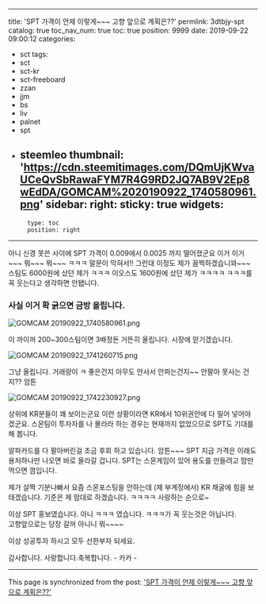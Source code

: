 
---
title: 'SPT 가격이 언제 이렇게~~~  고향 앞으로 계획은??'
permlink: 3dtbjy-spt
catalog: true
toc_nav_num: true
toc: true
position: 9999
date: 2019-09-22 09:00:12
categories:
- sct
tags:
- sct
- sct-kr
- sct-freeboard
- zzan
- jjm
- bs
- liv
- palnet
- spt
- steemleo
thumbnail: 'https://cdn.steemitimages.com/DQmUjKWvaUCeQvSbRawaFYM7R4G9RD2JQ7AB9V2Ep8wEdDA/GOMCAM%2020190922_1740580961.png'
sidebar:
    right:
        sticky: true
widgets:
    -
        type: toc
        position: right
---


아니 신경 못쓴 사이에 SPT 가격이 0.009에서 0.0025 까지 떨어졌군요
이거 이거~~~ 뭐~~~ 뭐~~~  ㅋㅋㅋ 말문이 막혀서!!
그런대 이정도 제가 꿈쩍하겠습니꽈~~~   
스팀도 6000원에 샀던 제가 ㅋㅋㅋ
이오스도 1600원에 샀던 제가 ㅋㅋㅋㅋ
ㅋㅋㅋ를 꼭 웃는다고 생각하면 안됍니다. 


### 사실 이거 확 긁으면 금방 올립니다. 
![GOMCAM 20190922_1740580961.png](https://cdn.steemitimages.com/DQmUjKWvaUCeQvSbRawaFYM7R4G9RD2JQ7AB9V2Ep8wEdDA/GOMCAM%2020190922_1740580961.png)

이 까이꺼 200~300스팀이면 3배정돈 거뜬히 올립니다.
시장에 맏기겠습니다. 

![GOMCAM 20190922_1741260715.png](https://cdn.steemitimages.com/DQmZbW2yyzKvoC86ASP7YEjPqWSHJ7jrh9wUnuh8nyoiH42/GOMCAM%2020190922_1741260715.png)

그냥 올립니다.  거래량이 ㅋ 좋은건지  아무도 안사서 안파는건지~~
안팔아 못사는 건지?? 암튼

![GOMCAM 20190922_1742230927.png](https://cdn.steemitimages.com/DQmYKU9rpRsqhuRuzv5DtLvcQpXJEWgLd9FL8zgvxUZa67G/GOMCAM%2020190922_1742230927.png)

상위에 KR분들이 꽤 보이는군요
이런 상황이라면 KR에서 10위권안에 다 밀어 넣어야 겠군요.
스몬팀이 투자자를 나 몰라라 하는 경우는 현재까지 없었으므로
SPT도 기대를 해 봅니다.  

알파카드를 다 팔아버린걸 조금 후회 하고 있습니다. 
암튼~~~ SPT 지금 가격은 이래도 용처하나만 나오면 
바로 올라갈 겁니다. SPT는 스몬게임이 있어 용도를 
만들려고 맘만 먹으면 껌입니다. 

제가 살짝 기분나빠서 요즘 스몬포스팅을 안하는데
(제 부계정에서) KR 채굴에 힘을 보태겠습니다. 
기준은 제 맘대로 하겠습니다.  ㅋㅋㅋㅋ 사랑하는 순으로~

이상 SPT 홍보였습니다. 아니 ㅋㅋㅋ 였습니다.
ㅋㅋㅋ가 꼭 웃는것은 아닙니다.  
고향앞으로는 당장 갈꺼 아니니 뭐~~~~

이상 성공투자 하시고 모두 선한부자 되세요.


감사합니다. 사랑합니다.축복합니다. -  카카 -

- - -

This page is synchronized from the post: ['SPT 가격이 언제 이렇게~~~  고향 앞으로 계획은??'](https://steemit.com/@kibumh/3dtbjy-spt)
